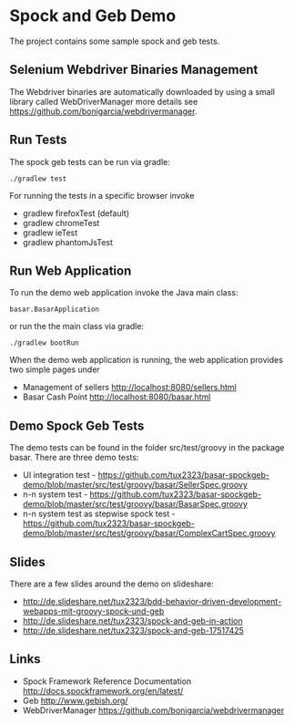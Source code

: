 # Spock and Geb Demo

The project contains some sample spock and geb tests. 

##  Selenium Webdriver Binaries Management
The Webdriver binaries are automatically downloaded by using a small library called WebDriverManager more details see <https://github.com/bonigarcia/webdrivermanager>.

## Run Tests

The spock geb tests can be run via gradle:

	./gradlew test
	
For running the tests in a specific browser invoke
- gradlew firefoxTest (default)
- gradlew chromeTest
- gradlew ieTest
- gradlew phantomJsTest

## Run Web Application

To run the demo web application invoke the Java main class:
	
	basar.BasarApplication
	
or run the the main class via gradle:

	./gradlew bootRun
	
When the demo web application is running, the web application provides two simple pages under
 - Management of sellers <http://localhost:8080/sellers.html>
 - Basar Cash Point <http://localhost:8080/basar.html>
  
## Demo Spock Geb Tests

The demo tests can be found in the folder src/test/groovy in the package basar.
There are three demo tests:
 - UI integration test - <https://github.com/tux2323/basar-spockgeb-demo/blob/master/src/test/groovy/basar/SellerSpec.groovy>
 - n-n system test - <https://github.com/tux2323/basar-spockgeb-demo/blob/master/src/test/groovy/basar/BasarSpec.groovy>
 - n-n system test as stepwise spock test - <https://github.com/tux2323/basar-spockgeb-demo/blob/master/src/test/groovy/basar/ComplexCartSpec.groovy>

## Slides

There are a few slides around the demo on slideshare:
 * <http://de.slideshare.net/tux2323/bdd-behavior-driven-development-webapps-mit-groovy-spock-und-geb>
 * <http://de.slideshare.net/tux2323/spock-and-geb-in-action>
 * <http://de.slideshare.net/tux2323/spock-and-geb-17517425>
 
## Links

- Spock Framework Reference Documentation
  <http://docs.spockframework.org/en/latest/>
- Geb
  <http://www.gebish.org/>
- WebDriverManager
  <https://github.com/bonigarcia/webdrivermanager>
